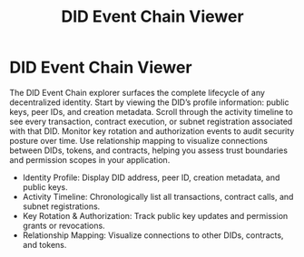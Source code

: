 ﻿---
title: DID Event Chain Viewer
sidebar_label: DID Event Chain Viewer
---

# DID Event Chain Viewer

The DID Event Chain explorer surfaces the complete lifecycle of any decentralized identity. Start by viewing the DID’s profile information: public keys, peer IDs, and creation metadata. Scroll through the activity timeline to see every transaction, contract execution, or subnet registration associated with that DID. Monitor key rotation and authorization events to audit security posture over time. Use relationship mapping to visualize connections between DIDs, tokens, and contracts, helping you assess trust boundaries and permission scopes in your application.

- Identity Profile: Display DID address, peer ID, creation metadata, and public keys.
- Activity Timeline: Chronologically list all transactions, contract calls, and subnet registrations.
- Key Rotation & Authorization: Track public key updates and permission grants or revocations.
- Relationship Mapping: Visualize connections to other DIDs, contracts, and tokens.